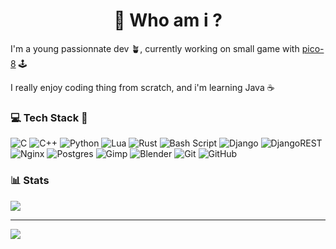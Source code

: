 <!--
**titi-rex/titi-rex** is a ✨ _special_ ✨ repository because its `README.md` (this file) appears on your GitHub profile.

Here are some ideas to get you started:

- 🔭 I’m currently working on ...
- 🌱 I’m currently learning ...
- 👯 I’m looking to collaborate on ...
- 🤔 I’m looking for help with ...
- 💬 Ask me about ...
- 📫 How to reach me: ...
- 😄 Pronouns: ...
- ⚡ Fun fact: ...
-->
<h1 align="center">💫 Who am i ?</h1>

I'm a young passionnate dev 🪴, currently working on small game with [pico-8](https://www.lexaloffle.com/pico-8.php) 🕹️

I really enjoy coding thing from scratch, and i'm learning Java ☕


<h3 align="left">💻 Tech Stack 🐀</h1>

![C](https://img.shields.io/badge/c-%2300599C.svg?style=flat&logo=c&logoColor=white) 
![C++](https://img.shields.io/badge/c++-%2300599C.svg?style=flat&logo=c%2B%2B&logoColor=white) 
![Python](https://img.shields.io/badge/python-3670A0?style=flat&logo=python&logoColor=ffdd54) 
![Lua](https://img.shields.io/badge/lua-%232C2D72.svg?style=flat&logo=lua&logoColor=white) 
![Rust](https://img.shields.io/badge/rust-%23000000.svg?style=flat&logo=rust&logoColor=white) 
![Bash Script](https://img.shields.io/badge/bash_script-%23121011.svg?style=flat&logo=gnu-bash&logoColor=white) 
![Django](https://img.shields.io/badge/django-%23092E20.svg?style=flat&logo=django&logoColor=white) 
![DjangoREST](https://img.shields.io/badge/DJANGO-REST-ff1709?style=flat&logo=django&logoColor=white&color=ff1709&labelColor=gray) 
![Nginx](https://img.shields.io/badge/nginx-%23009639.svg?style=flat&logo=nginx&logoColor=white) 
![Postgres](https://img.shields.io/badge/postgres-%23316192.svg?style=flat&logo=postgresql&logoColor=white) 
![Gimp](https://img.shields.io/badge/Gimp-657D8B?style=flat&logo=gimp&logoColor=FFFFFF) 
![Blender](https://img.shields.io/badge/blender-%23F5792A.svg?style=flat&logo=blender&logoColor=white) 
![Git](https://img.shields.io/badge/git-%23F05033.svg?style=flat&logo=git&logoColor=white) 
![GitHub](https://img.shields.io/badge/github-%23121011.svg?style=flat&logo=github&logoColor=white)


<h3 align="left">📊 Stats</h1>

![](https://github-readme-stats.vercel.app/api/top-langs/?username=titi-rex&theme=dark&hide_border=false&include_all_commits=true&count_private=true&layout=compact)


---
[![](https://visitcount.itsvg.in/api?id=titi-rex&icon=0&color=0)](https://visitcount.itsvg.in)

<!-- Proudly created with GPRM ( https://gprm.itsvg.in ) -->
